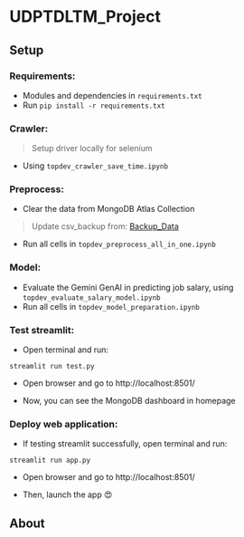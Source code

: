 # UDPTDLTM_Project

## Setup

### Requirements:

- Modules and dependencies in `requirements.txt`
- Run `pip install -r requirements.txt`

### Crawler:

> Setup driver locally for selenium
- Using `topdev_crawler_save_time.ipynb`

### Preprocess:

- Clear the data from MongoDB Atlas Collection
> Update csv_backup from: [Backup_Data](https://drive.google.com/drive/u/0/folders/14Yj5p6biBFBiXYM0dcZYV88EyMJQ45PG)
- Run all cells in `topdev_preprocess_all_in_one.ipynb`

### Model:

- Evaluate the Gemini GenAI in predicting job salary, using `topdev_evaluate_salary_model.ipynb`
- Run all cells in `topdev_model_preparation.ipynb`

### Test streamlit:

- Open terminal and run:
```
streamlit run test.py
```
- Open browser and go to http://localhost:8501/

- Now, you can see the MongoDB dashboard in homepage

### Deploy web application:

- If testing streamlit successfully, open terminal and run:
```
streamlit run app.py
```
- Open browser and go to http://localhost:8501/

- Then, launch the app 😍 

## About